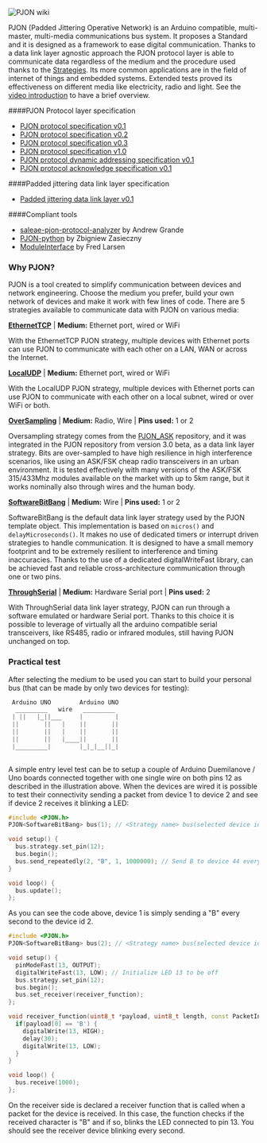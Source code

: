 ![PJON wiki](http://www.gioblu.com/PJON/PJON-mars.jpg)

PJON (Padded Jittering Operative Network) is an Arduino compatible, multi-master, multi-media communications bus system. It proposes a Standard and it is designed as a framework to ease digital communication. Thanks to a data link layer agnostic approach the PJON protocol layer is able to communicate data regardless of the medium and the procedure used thanks to the [Strategies](https://github.com/gioblu/PJON/wiki/Strategies). Its more common applications are in the field of internet of things and embedded systems. Extended tests proved its effectiveness on different media like electricity, radio and light. See the [video introduction](https://www.youtube.com/watch?v=vjc4ZF5own8) to have a brief overview.


####PJON Protocol layer specification
- [PJON protocol specification v0.1](https://github.com/gioblu/PJON/blob/master/specification/PJON-protocol-specification-v0.1.md)
- [PJON protocol specification v0.2](https://github.com/gioblu/PJON/blob/master/specification/PJON-protocol-specification-v0.2.md)
- [PJON protocol specification v0.3](https://github.com/gioblu/PJON/blob/master/specification/PJON-protocol-specification-v0.3.md)
- [PJON protocol specification v1.0](https://github.com/gioblu/PJON/blob/master/specification/PJON-protocol-specification-v1.0.md)
- [PJON protocol dynamic addressing specification v0.1](https://github.com/gioblu/PJON/blob/master/specification/PJON-dynamic-addressing-specification-v0.1.md)
- [PJON protocol acknowledge specification v0.1](https://github.com/gioblu/PJON/blob/master/specification/PJON-protocol-acknowledge-specification-v0.1.md)

####Padded jittering data link layer specification
- [Padded jittering data link layer v0.1](https://github.com/gioblu/PJON/blob/master/strategies/SoftwareBitBang/specification/padded-jittering-protocol-specification-v0.1.md)

####Compliant tools
- [saleae-pjon-protocol-analyzer](https://github.com/aperepel/saleae-pjon-protocol-analyzer) by Andrew Grande
- [PJON-python](https://github.com/Girgitt/PJON-python) by Zbigniew Zasieczny
- [ModuleInterface](https://github.com/fredilarsen/ModuleInterface) by Fred Larsen

### Why PJON?
PJON is a tool created to simplify communication between devices and network engineering. Choose the medium you prefer, build your own network of devices and make it work with few lines of code. There are 5 strategies available to communicate data with PJON on various media:

**[EthernetTCP](https://github.com/gioblu/PJON/tree/master/strategies/EthernetTCP)** | **Medium:** Ethernet port, wired or WiFi

With the EthernetTCP PJON strategy, multiple devices with Ethernet ports can use PJON to communicate with each other on a LAN, WAN or across the Internet.

**[LocalUDP](https://github.com/gioblu/PJON/tree/master/strategies/LocalUDP)** | **Medium:** Ethernet port, wired or WiFi

With the LocalUDP PJON strategy, multiple devices with Ethernet ports can use PJON to communicate with each other on a local subnet, wired or over WiFi or both.

**[OverSampling](https://github.com/gioblu/PJON/tree/master/strategies/OverSampling)** | **Medium:** Radio, Wire |
**Pins used:** 1 or 2

Oversampling strategy comes from the [PJON_ASK](https://github.com/gioblu/PJON_ASK) repository, and it was integrated in the PJON repository from version 3.0 beta, as a data link layer strategy. Bits are over-sampled to have high resilience in high interference scenarios, like using an ASK/FSK cheap radio transceivers in an urban environment. It is tested effectively with many versions of the ASK/FSK 315/433Mhz modules available on the market with up to 5km range, but it works nominally also through wires and the human body.

**[SoftwareBitBang](https://github.com/gioblu/PJON/tree/master/strategies/SoftwareBitBang)** | **Medium:** Wire | **Pins used:** 1 or 2

SoftwareBitBang is the default data link layer strategy used by the PJON template object. This implementation is based on `micros()` and `delayMicroseconds()`. It makes no use of dedicated timers or interrupt driven strategies to handle communication. It is designed to have a small memory footprint and to be extremely resilient to interference and timing inaccuracies. Thanks to the use of a dedicated digitalWriteFast library, can be achieved fast and reliable cross-architecture communication through one or two pins.

**[ThroughSerial](https://github.com/gioblu/PJON/tree/master/strategies/ThroughSerial)** | **Medium:** Hardware Serial port |
**Pins used:** 2

With ThroughSerial data link layer strategy, PJON can run through a software emulated or hardware Serial port. Thanks to this choice it is possible to leverage of virtually all the arduino compatible serial transceivers, like RS485, radio or infrared modules, still having PJON unchanged on top.

### Practical test
After selecting the medium to be used you can start to build your personal bus (that can be made by only two devices for testing):
```cpp  
 Arduino UNO        Arduino UNO
  _________   wire   _________
 | ||   |_||___     |         |
 ||       ||   |    ||       ||
 ||       ||   |    ||       ||
 ||       ||   |____||       ||
 |_________|        |_|_|__||_|
                      
```
A simple entry level test can be to setup a couple of Arduino Duemilanove / Uno boards connected together with one single wire on both pins 12 as described in the illustration above. When the devices are wired it is possible to test their connectivity sending a packet from device 1 to device 2 and see if device 2 receives it blinking a LED:
```cpp
#include <PJON.h>
PJON<SoftwareBitBang> bus(1); // <Strategy name> bus(selected device id)

void setup() {
  bus.strategy.set_pin(12);
  bus.begin();
  bus.send_repeatedly(2, "B", 1, 1000000); // Send B to device 44 every second
}

void loop() {
  bus.update();
};
```
As you can see the code above, device 1 is simply sending a "B" every second to the device id 2.
```cpp
#include <PJON.h>
PJON<SoftwareBitBang> bus(2); // <Strategy name> bus(selected device id)

void setup() {
  pinModeFast(13, OUTPUT);
  digitalWriteFast(13, LOW); // Initialize LED 13 to be off
  bus.strategy.set_pin(12);
  bus.begin();
  bus.set_receiver(receiver_function);
};

void receiver_function(uint8_t *payload, uint8_t length, const PacketInfo &packet_info) {
  if(payload[0] == 'B') {
    digitalWrite(13, HIGH);
    delay(30);
    digitalWrite(13, LOW);
  }
}

void loop() {
  bus.receive(1000);
};
```
On the receiver side is declared a receiver function that is called when a packet for the device is received. In this case, the function checks if the received character is "B" and if so, blinks the LED connected to pin 13. You should see the receiver device blinking every second.